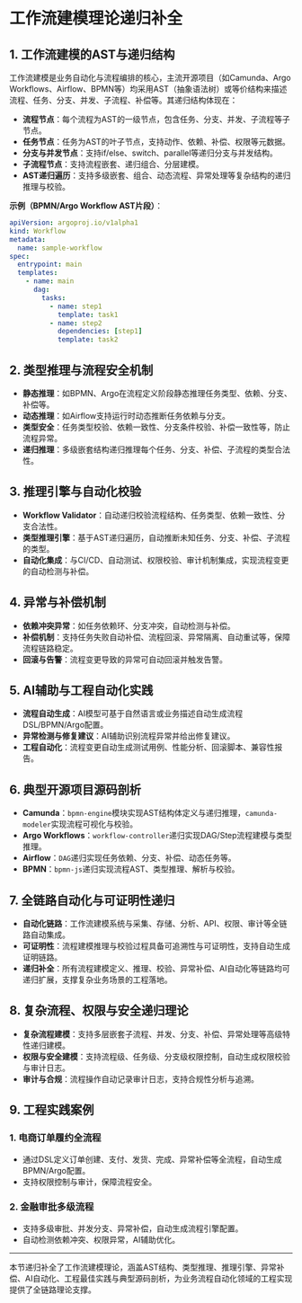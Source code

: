 # 工作流建模理论递归补全

## 1. 工作流建模的AST与递归结构

工作流建模是业务自动化与流程编排的核心，主流开源项目（如Camunda、Argo Workflows、Airflow、BPMN等）均采用AST（抽象语法树）或等价结构来描述流程、任务、分支、并发、子流程、补偿等。其递归结构体现在：

- **流程节点**：每个流程为AST的一级节点，包含任务、分支、并发、子流程等子节点。
- **任务节点**：任务为AST的叶子节点，支持动作、依赖、补偿、权限等元数据。
- **分支与并发节点**：支持if/else、switch、parallel等递归分支与并发结构。
- **子流程节点**：支持流程嵌套、递归组合、分层建模。
- **AST递归遍历**：支持多级嵌套、组合、动态流程、异常处理等复杂结构的递归推理与校验。

**示例（BPMN/Argo Workflow AST片段）**：

```yaml
apiVersion: argoproj.io/v1alpha1
kind: Workflow
metadata:
  name: sample-workflow
spec:
  entrypoint: main
  templates:
    - name: main
      dag:
        tasks:
          - name: step1
            template: task1
          - name: step2
            dependencies: [step1]
            template: task2
```

## 2. 类型推理与流程安全机制

- **静态推理**：如BPMN、Argo在流程定义阶段静态推理任务类型、依赖、分支、补偿等。
- **动态推理**：如Airflow支持运行时动态推断任务依赖与分支。
- **类型安全**：任务类型校验、依赖一致性、分支条件校验、补偿一致性等，防止流程异常。
- **递归推理**：多级嵌套结构递归推理每个任务、分支、补偿、子流程的类型合法性。

## 3. 推理引擎与自动化校验

- **Workflow Validator**：自动递归校验流程结构、任务类型、依赖一致性、分支合法性。
- **类型推理引擎**：基于AST递归遍历，自动推断未知任务、分支、补偿、子流程的类型。
- **自动化集成**：与CI/CD、自动测试、权限校验、审计机制集成，实现流程变更的自动检测与补偿。

## 4. 异常与补偿机制

- **依赖冲突异常**：如任务依赖环、分支冲突，自动检测与补偿。
- **补偿机制**：支持任务失败自动补偿、流程回滚、异常隔离、自动重试等，保障流程链路稳定。
- **回滚与告警**：流程变更导致的异常可自动回滚并触发告警。

## 5. AI辅助与工程自动化实践

- **流程自动生成**：AI模型可基于自然语言或业务描述自动生成流程DSL/BPMN/Argo配置。
- **异常检测与修复建议**：AI辅助识别流程异常并给出修复建议。
- **工程自动化**：流程变更自动生成测试用例、性能分析、回滚脚本、兼容性报告。

## 6. 典型开源项目源码剖析

- **Camunda**：`bpmn-engine`模块实现AST结构体定义与递归推理，`camunda-modeler`实现流程可视化与校验。
- **Argo Workflows**：`workflow-controller`递归实现DAG/Step流程建模与类型推理。
- **Airflow**：`DAG`递归实现任务依赖、分支、补偿、动态任务等。
- **BPMN**：`bpmn-js`递归实现流程AST、类型推理、解析与校验。

## 7. 全链路自动化与可证明性递归

- **自动化链路**：工作流建模系统与采集、存储、分析、API、权限、审计等全链路自动集成。
- **可证明性**：流程建模推理与校验过程具备可追溯性与可证明性，支持自动生成证明链路。
- **递归补全**：所有流程建模定义、推理、校验、异常补偿、AI自动化等链路均可递归扩展，支撑复杂业务场景的工程落地。

## 8. 复杂流程、权限与安全递归理论

- **复杂流程建模**：支持多层嵌套子流程、并发、分支、补偿、异常处理等高级特性递归建模。
- **权限与安全建模**：支持流程级、任务级、分支级权限控制，自动生成权限校验与审计日志。
- **审计与合规**：流程操作自动记录审计日志，支持合规性分析与追溯。

## 9. 工程实践案例

### 1. 电商订单履约全流程

- 通过DSL定义订单创建、支付、发货、完成、异常补偿等全流程，自动生成BPMN/Argo配置。
- 支持权限控制与审计，保障流程安全。

### 2. 金融审批多级流程

- 支持多级审批、并发分支、异常补偿，自动生成流程引擎配置。
- 自动检测依赖冲突、权限异常，AI辅助优化。

---

本节递归补全了工作流建模理论，涵盖AST结构、类型推理、推理引擎、异常补偿、AI自动化、工程最佳实践与典型源码剖析，为业务流程自动化领域的工程实现提供了全链路理论支撑。
